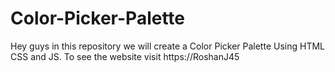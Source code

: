 # Color-Picker-Palette
Hey guys in this repository we will create a Color Picker Palette Using HTML CSS and JS. To see the website visit https://RoshanJ45
